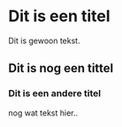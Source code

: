 # Dit is een titel

Dit is gewoon tekst.

## Dit is nog een tittel

### Dit is een andere titel

nog wat tekst hier..